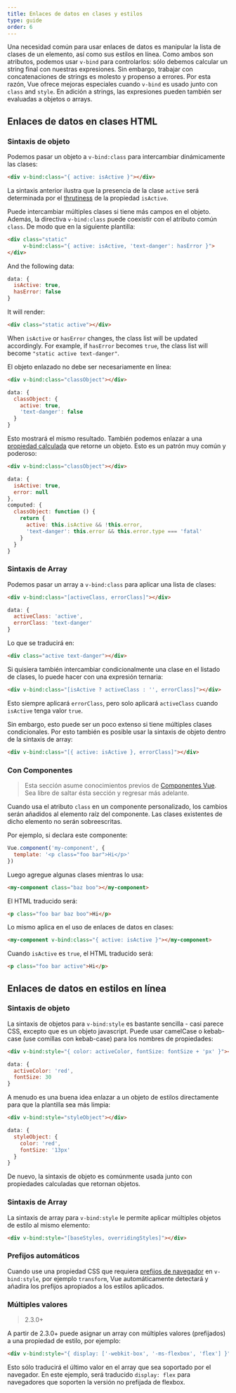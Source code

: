 ```yaml
---
title: Enlaces de datos en clases y estilos
type: guide
order: 6
---
```


Una necesidad común para usar enlaces de datos es manipular la lista de clases de un elemento, así como sus estilos en línea. Como ambos son atributos, podemos usar `v-bind` para controlarlos: sólo debemos calcular un string final con nuestras expresiones. Sin embargo, trabajar con concatenaciones de strings es molesto y propenso a errores. Por esta razón, Vue ofrece mejoras especiales cuando `v-bind` es usado junto con `class` and `style`. En adición a strings, las expresiones pueden también ser evaluadas a objetos o arrays.

## Enlaces de datos en clases HTML 

### Sintaxis de objeto

Podemos pasar un objeto a `v-bind:class` para intercambiar dinámicamente las clases:

``` html
<div v-bind:class="{ active: isActive }"></div>
```

La sintaxis anterior ilustra que la presencia de la clase `active` será determinada por el [thrutiness](https://developer.mozilla.org/en-US/docs/Glossary/Truthy) de la propiedad `isActive`.

Puede intercambiar múltiples clases si tiene más campos en el objeto. Además, la directiva `v-bind:class` puede coexistir con el atributo común `class`. De modo que en la siguiente plantilla:

``` html
<div class="static"
     v-bind:class="{ active: isActive, 'text-danger': hasError }">
</div>
```

And the following data:

``` js
data: {
  isActive: true,
  hasError: false
}
```

It will render:

``` html
<div class="static active"></div>
```

When `isActive` or `hasError` changes, the class list will be updated accordingly. For example, if `hasError` becomes `true`, the class list will become `"static active text-danger"`.

El objeto enlazado no debe ser necesariamente en línea:

``` html
<div v-bind:class="classObject"></div>
```
``` js
data: {
  classObject: {
    active: true,
    'text-danger': false
  }
}
```

Esto mostrará el mismo resultado. También podemos enlazar a una [propiedad calculada](computed.html) que retorne un objeto. Esto es un patrón muy común y poderoso:

``` html
<div v-bind:class="classObject"></div>
```
``` js
data: {
  isActive: true,
  error: null
},
computed: {
  classObject: function () {
    return {
      active: this.isActive && !this.error,
      'text-danger': this.error && this.error.type === 'fatal'
    }
  }
}
```

### Sintaxis de Array

Podemos pasar un array a `v-bind:class` para aplicar una lista de clases:

``` html
<div v-bind:class="[activeClass, errorClass]"></div>
```
``` js
data: {
  activeClass: 'active',
  errorClass: 'text-danger'
}
```

Lo que se traducirá en:

``` html
<div class="active text-danger"></div>
```

Si quisiera también intercambiar condicionalmente una clase en el listado de clases, lo puede hacer con una expresión ternaria:

``` html
<div v-bind:class="[isActive ? activeClass : '', errorClass]"></div>
```

Esto siempre aplicará `errorClass`, pero solo aplicará `activeClass` cuando `isActive` tenga valor `true`.

Sin embargo, esto puede ser un poco extenso si tiene múltiples clases condicionales. Por esto también es posible usar la sintaxis de objeto dentro de la sintaxis de array:

``` html
<div v-bind:class="[{ active: isActive }, errorClass]"></div>
```

### Con Componentes

> Esta sección asume conocimientos previos de [Componentes Vue](components.html). Sea libre de saltar ésta sección y regresar más adelante.

Cuando usa el atributo `class` en un componente personalizado, los cambios serán añadidos al elemento raíz del componente. Las clases existentes de dicho elemento no serán sobreescritas.

Por ejemplo, si declara este componente:

``` js
Vue.component('my-component', {
  template: '<p class="foo bar">Hi</p>'
})
```

Luego agregue algunas clases mientras lo usa:

``` html
<my-component class="baz boo"></my-component>
```

El HTML traducido será:

``` html
<p class="foo bar baz boo">Hi</p>
```

Lo mismo aplica en el uso de enlaces de datos en clases:

``` html
<my-component v-bind:class="{ active: isActive }"></my-component>
```

Cuando `isActive` es `true`, el HTML traducido será:

``` html
<p class="foo bar active">Hi</p>
```

## Enlaces de datos en estilos en línea

### Sintaxis de objeto

La sintaxis de objetos para `v-bind:style` es bastante sencilla - casi parece CSS, excepto que es un objeto javascript. Puede usar camelCase o kebab-case (use comillas con kebab-case) para los nombres de propiedades:

``` html
<div v-bind:style="{ color: activeColor, fontSize: fontSize + 'px' }"></div>
```
``` js
data: {
  activeColor: 'red',
  fontSize: 30
}
```

A menudo es una buena idea enlazar a un objeto de estilos directamente para que la plantilla sea más limpia:

``` html
<div v-bind:style="styleObject"></div>
```
``` js
data: {
  styleObject: {
    color: 'red',
    fontSize: '13px'
  }
}
```

De nuevo, la sintaxis de objeto es comúnmente usada junto con propiedades calculadas que retornan objetos.

### Sintaxis de Array

La sintaxis de array para `v-bind:style` le permite aplicar múltiples objetos de estilo al mismo elemento:

``` html
<div v-bind:style="[baseStyles, overridingStyles]"></div>
```

### Prefijos automáticos

Cuando use una propiedad CSS que requiera [prefijos de navegador](https://developer.mozilla.org/en-US/docs/Glossary/Vendor_Prefix) en `v-bind:style`, por ejemplo `transform`, Vue automáticamente detectará y añadira los prefijos apropiados a los estilos aplicados.

### Múltiples valores

> 2.3.0+

A partir de 2.3.0+ puede asignar un array con múltiples valores (prefijados) a una propiedad de estilo, por ejemplo:

``` html
<div v-bind:style="{ display: ['-webkit-box', '-ms-flexbox', 'flex'] }"></div>
```

Esto sólo traducirá el último valor en el array que sea soportado por el navegador. En este ejemplo, será traducido `display: flex` para navegadores que soporten la versión no prefijada de flexbox.
